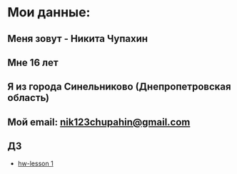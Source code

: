 # Мои данные:

## Меня зовут - Никита Чупахин

## Мне 16 лет

## Я из города Синельниково (Днепропетровская область)

## Мой email: nik123chupahin@gmail.com

## ДЗ

- [hw-lesson 1](hw-lesson1/README.md)
